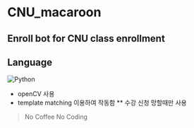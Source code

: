 CNU_macaroon
===
Enroll bot for CNU class enrollment
---

## Language
<img alt="Python" src="https://img.shields.io/badge/python-%2314354C.svg?style=for-the-badge&logo=python&logoColor=white"/>

- openCV 사용
- template matching 이용하여 작동함
** 수강 신청 망할때만 사용

> No Coffee No Coding
